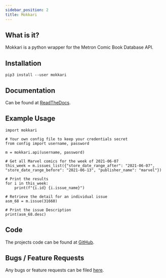```yaml
---
sidebar_position: 2
title: Mokkari
---
```


## What is it?

Mokkari is a python wrapper for the Metron Comic Book Database API.

## Installation

```
pip3 install --user mokkari
```

## Documentation

Can be found at [ReadTheDocs](https://mokkari.readthedocs.io/en/latest/).

## Example Usage

```
import mokkari

# Your own config file to keep your credentials secret
from config import username, password

m = mokkari.api(username, password)

# Get all Marvel comics for the week of 2021-06-07
this_week = m.issues_list({"store_date_range_after": "2021-06-07", "store_date_range_before": "2021-06-13", "publisher_name": "marvel"})

# Print the results
for i in this_week:
    print(f"{i.id} {i.issue_name}")

# Retrieve the detail for an individual issue
asm_68 = m.issue(31660)

# Print the issue Description
print(asm_68.desc)
```

## Code

The projects code can be found at [GitHub](https://github.com/Metron-Project/mokkari).

## Bugs / Feature Requests

Any bugs or feature requests can be filed [here](https://github.com/Metron-Project/mokkari/issues).